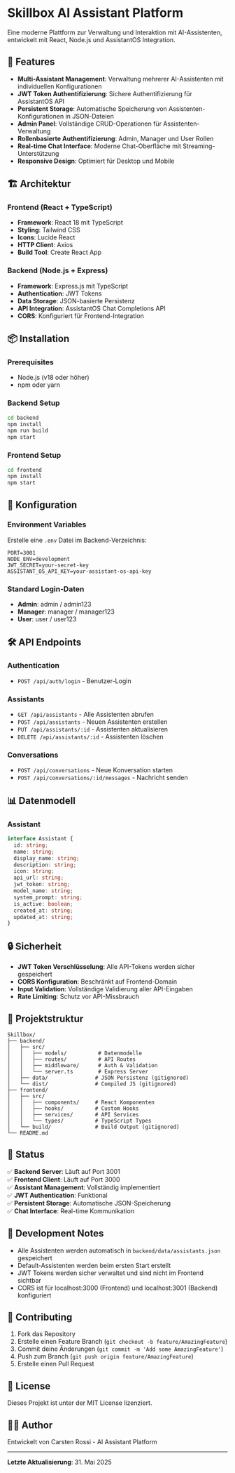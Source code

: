 # Skillbox AI Assistant Platform

Eine moderne Plattform zur Verwaltung und Interaktion mit AI-Assistenten, entwickelt mit React, Node.js und AssistantOS Integration.

## 🚀 Features

- **Multi-Assistant Management**: Verwaltung mehrerer AI-Assistenten mit individuellen Konfigurationen
- **JWT Token Authentifizierung**: Sichere Authentifizierung für AssistantOS API
- **Persistent Storage**: Automatische Speicherung von Assistenten-Konfigurationen in JSON-Dateien
- **Admin Panel**: Vollständige CRUD-Operationen für Assistenten-Verwaltung
- **Rollenbasierte Authentifizierung**: Admin, Manager und User Rollen
- **Real-time Chat Interface**: Moderne Chat-Oberfläche mit Streaming-Unterstützung
- **Responsive Design**: Optimiert für Desktop und Mobile

## 🏗️ Architektur

### Frontend (React + TypeScript)
- **Framework**: React 18 mit TypeScript
- **Styling**: Tailwind CSS
- **Icons**: Lucide React
- **HTTP Client**: Axios
- **Build Tool**: Create React App

### Backend (Node.js + Express)
- **Framework**: Express.js mit TypeScript
- **Authentication**: JWT Tokens
- **Data Storage**: JSON-basierte Persistenz
- **API Integration**: AssistantOS Chat Completions API
- **CORS**: Konfiguriert für Frontend-Integration

## 📦 Installation

### Prerequisites
- Node.js (v18 oder höher)
- npm oder yarn

### Backend Setup
```bash
cd backend
npm install
npm run build
npm start
```

### Frontend Setup
```bash
cd frontend
npm install
npm start
```

## 🔧 Konfiguration

### Environment Variables
Erstelle eine `.env` Datei im Backend-Verzeichnis:

```
PORT=3001
NODE_ENV=development
JWT_SECRET=your-secret-key
ASSISTANT_OS_API_KEY=your-assistant-os-api-key
```

### Standard Login-Daten
- **Admin**: admin / admin123
- **Manager**: manager / manager123
- **User**: user / user123

## 🛠️ API Endpoints

### Authentication
- `POST /api/auth/login` - Benutzer-Login

### Assistants
- `GET /api/assistants` - Alle Assistenten abrufen
- `POST /api/assistants` - Neuen Assistenten erstellen
- `PUT /api/assistants/:id` - Assistenten aktualisieren
- `DELETE /api/assistants/:id` - Assistenten löschen

### Conversations
- `POST /api/conversations` - Neue Konversation starten
- `POST /api/conversations/:id/messages` - Nachricht senden

## 📊 Datenmodell

### Assistant
```typescript
interface Assistant {
  id: string;
  name: string;
  display_name: string;
  description: string;
  icon: string;
  api_url: string;
  jwt_token: string;
  model_name: string;
  system_prompt: string;
  is_active: boolean;
  created_at: string;
  updated_at: string;
}
```

## 🔒 Sicherheit

- **JWT Token Verschlüsselung**: Alle API-Tokens werden sicher gespeichert
- **CORS Konfiguration**: Beschränkt auf Frontend-Domain
- **Input Validation**: Vollständige Validierung aller API-Eingaben
- **Rate Limiting**: Schutz vor API-Missbrauch

## 📁 Projektstruktur

```
Skillbox/
├── backend/
│   ├── src/
│   │   ├── models/          # Datenmodelle
│   │   ├── routes/          # API Routes
│   │   ├── middleware/      # Auth & Validation
│   │   └── server.ts        # Express Server
│   ├── data/               # JSON Persistenz (gitignored)
│   └── dist/               # Compiled JS (gitignored)
├── frontend/
│   ├── src/
│   │   ├── components/     # React Komponenten
│   │   ├── hooks/          # Custom Hooks
│   │   ├── services/       # API Services
│   │   └── types/          # TypeScript Types
│   └── build/              # Build Output (gitignored)
└── README.md
```

## 🚦 Status

✅ **Backend Server**: Läuft auf Port 3001  
✅ **Frontend Client**: Läuft auf Port 3000  
✅ **Assistant Management**: Vollständig implementiert  
✅ **JWT Authentication**: Funktional  
✅ **Persistent Storage**: Automatische JSON-Speicherung  
✅ **Chat Interface**: Real-time Kommunikation  

## 📝 Development Notes

- Alle Assistenten werden automatisch in `backend/data/assistants.json` gespeichert
- Default-Assistenten werden beim ersten Start erstellt
- JWT Tokens werden sicher verwaltet und sind nicht im Frontend sichtbar
- CORS ist für localhost:3000 (Frontend) und localhost:3001 (Backend) konfiguriert

## 🤝 Contributing

1. Fork das Repository
2. Erstelle einen Feature Branch (`git checkout -b feature/AmazingFeature`)
3. Commit deine Änderungen (`git commit -m 'Add some AmazingFeature'`)
4. Push zum Branch (`git push origin feature/AmazingFeature`)
5. Erstelle einen Pull Request

## 📄 License

Dieses Projekt ist unter der MIT License lizenziert.

## 👨‍💻 Author

Entwickelt von Carsten Rossi - AI Assistant Platform

---

**Letzte Aktualisierung**: 31. Mai 2025 
